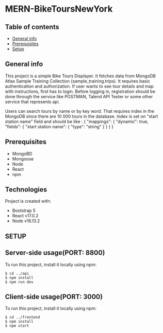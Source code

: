 # MERN-BikeToursNewYork

## Table of contents
* [General info](#general-info)
* [Prerequisites](#prerequisites)
* [Setup](#setup)

## General info
This project is a simple Bike Tours Displayer. It fetches data from MongoDB Atlas Sample Training Collection (sample_training.trips).
It requires basic authentication and authorization. If user wants to see tour details and map with instructions, first has to login.
Before logging in, registration should be done through the service like POSTMAN, Talend API Tester or some other service that represents api.

Users can search tours by name or by key word. That requires index in the MongoDB since there are 10 000 tours in the database.
Index is set on "start station name" field and should be like :
{
  "mappings": {
    "dynamic": true,
    "fields": {
      "start station name": {
        "type": "string"
      }
    }
  }
}


## Prerequisites
* MongoBD
* Mongoose
* Node
* React
* npm
	
## Technologies
Project is created with:
* Bootstrap 5
* React v17.0.2
* Node v16.13.2

## SETUP

## Server-side usage(PORT: 8800)
To run this project, install it locally using npm:

```
$ cd ../api
$ npm install
$ npm run dev
```
	
## Client-side usage(PORT: 3000)
To run this project, install it locally using npm:

```
$ cd ../frontend
$ npm install
$ npm start
```
